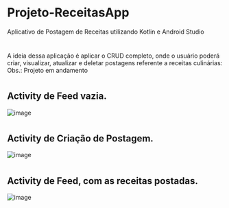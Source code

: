 # Projeto-ReceitasApp
Aplicativo de Postagem de Receitas utilizando Kotlin e Android Studio
#

A ideia dessa aplicação é aplicar o CRUD completo, onde o usuário poderá criar, visualizar, atualizar e deletar postagens referente a receitas culinárias:
Obs.: Projeto em andamento
#

## Activity de Feed vazia.
![image](https://user-images.githubusercontent.com/62159849/197926058-6d03bd25-f88e-4029-b503-c53241a57bfb.png)


#


## Activity de Criação de Postagem.
![image](https://user-images.githubusercontent.com/62159849/197922778-e190faec-d8f4-40a0-a1e9-edc1f39baa7e.png)
#




## Activity de Feed, com as receitas postadas.
![image](https://user-images.githubusercontent.com/62159849/197925552-1d5416ff-886a-44ab-b87e-1d3c59461d71.png)

